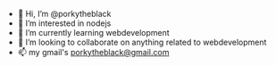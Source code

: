 - 👋 Hi, I’m @porkytheblack
- 👀 I’m interested in nodejs
- 🌱 I’m currently learning webdevelopment
- 💞️ I’m looking to collaborate on anything related to webdevelopment 
- 📫 my gmail's porkytheblack@gmail.com

<!---
porkytheblack/porkytheblack is a ✨ special ✨ repository because its `README.md` (this file) appears on your GitHub profile.
You can click the Preview link to take a look at your changes.
--->
